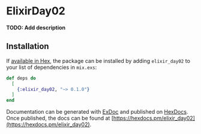 # ElixirDay02

**TODO: Add description**

## Installation

If [available in Hex](https://hex.pm/docs/publish), the package can be installed
by adding `elixir_day02` to your list of dependencies in `mix.exs`:

```elixir
def deps do
  [
    {:elixir_day02, "~> 0.1.0"}
  ]
end
```

Documentation can be generated with [ExDoc](https://github.com/elixir-lang/ex_doc)
and published on [HexDocs](https://hexdocs.pm). Once published, the docs can
be found at [https://hexdocs.pm/elixir_day02](https://hexdocs.pm/elixir_day02).


